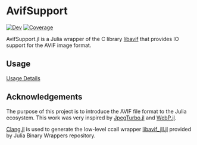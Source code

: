 # AvifSupport


[![Dev](https://img.shields.io/badge/docs-dev-blue.svg)](https://imohag9.github.io/AvifSupport.jl/dev/)
[![Coverage](https://codecov.io/gh/imohag9/Avif.jl/branch/main/graph/badge.svg)](https://codecov.io/gh/imohag9/AvifSupport.jl)



AvifSupport.jl is a Julia wrapper of the C library [libavif](https://github.com/AOMediaCodec/libavif) that provides IO support for the AVIF image format.

## Usage


[Usage Details](https://imohag9.github.io/AvifSupport.jl/dev/)

## Acknowledgements

The purpose of this project is to introduce the AVIF file format to the Julia ecosystem. This work was very inspired by [JpegTurbo.jl](https://github.com/JuliaIO/JpegTurbo.jl) and [WebP.jl](https://github.com/stemann/WebP.jl).

[Clang.jl] is used to generate the low-level ccall wrapper [libavif_jll.jl](https://github.com/JuliaBinaryWrappers/libavif_jll.jl) provided by Julia Binary Wrappers repository. 


[Clang.jl]: https://github.com/JuliaInterop/Clang.jl